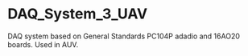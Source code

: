 # DAQ_System_3_UAV

DAQ system based on General Standards PC104P adadio and 16AO20 boards. Used in AUV.
